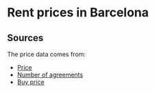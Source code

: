 # Rent prices in Barcelona

## Sources

The price data comes from:

* [Price](https://opendata-ajuntament.barcelona.cat/data/en/dataset/est-mercat-immobiliari-lloguer-mitja-mensual)
* [Number of agreements](https://opendata-ajuntament.barcelona.cat/data/en/dataset/est-mercat-immobiliari-lloguer-nombre-contractes)
* [Buy price](https://opendata-ajuntament.barcelona.cat/data/en/dataset/est-mercat-immobiliari-compravenda-preu-total)
